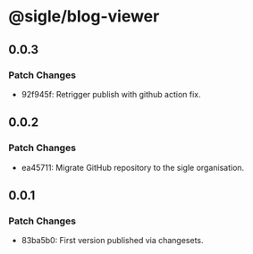 # @sigle/blog-viewer

## 0.0.3

### Patch Changes

- 92f945f: Retrigger publish with github action fix.

## 0.0.2

### Patch Changes

- ea45711: Migrate GitHub repository to the sigle organisation.

## 0.0.1

### Patch Changes

- 83ba5b0: First version published via changesets.
